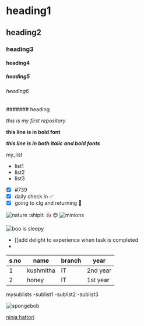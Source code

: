  # heading1
## heading2
### heading3
#### heading4
##### heading5
###### heading6
####### heading

*this is my first repository*

**this line is in bold font**

***this line is in both italic and bold fonts***

my_list
  - list1
  - list2
  - list3


- [x] #739
- [x]  daily check in :white_check_mark:
- [x]  going to clg and returning :school:
  
 ![nature](https://images.unsplash.com/photo-1471879832106-c7ab9e0cee23?ixlib=rb-1.2.1&q=80&fm=jpg&crop=entropy&cs=tinysrgb&w=1080&fit=max)
 :shipit:
 :+1:
 :blush:
 ![minions](https://i1.wp.com/www.bestworldevents.com/wp-content/uploads/2017/11/Bottom-Animated-Gif.gif?resize=500%2C281)
 
![boo is sleepy](https://data.whicdn.com/images/190954249/original.gif)
- []add delight to experience when task is completed
- 
s.no|name|branch|year
----|----|------|----
1|kushmitha|IT|2nd year
2|honey|IT|1st year

mysublists
    -sublist1
      -sublist2
        -sublist3
        
![spongebob](https://thumbs.gfycat.com/NegativeSomberCow-max-1mb.gif)

[ninja hattori](https://youtu.be/iyPTTvwz5Ow)
